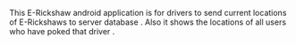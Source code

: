 This E-Rickshaw android application is for drivers to send current locations of E-Rickshaws to server database .
Also it shows the locations of all users who have poked that driver .
